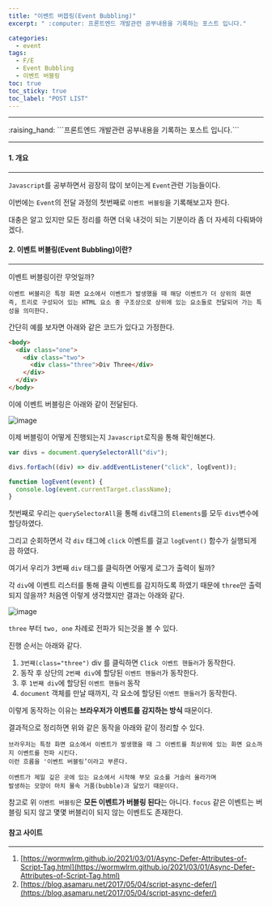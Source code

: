 ```yaml
---
title: "이벤트 버븝링(Event Bubbling)"
excerpt: " :computer: 프론트엔드 개발관련 공부내용을 기록하는 포스트 입니다."

categories:
  - event
tags:
  - F/E
  - Event Bubbling
  - 이벤트 버블링
toc: true
toc_sticky: true
toc_label: "POST LIST"
---
```


<hr>
:raising_hand:  ```프론트엔드 개발관련 공부내용을 기록하는 포스트 입니다.```
<hr>

#### 1. 개요

---

`Javascript`를 공부하면서 굉장히 많이 보이는게 `Event`관련 기능들이다.

이번에는 `Event`의 전달 과정의 첫번째로 `이벤트 버블링`을 기록해보고자 한다.

대충은 알고 있지만 모든 정리를 하면 더욱 내것이 되는 기분이라 좀 더 자세히 다뤄봐야 겠다.

#### 2. 이벤트 버블링(Event Bubbling)이란?

---

이벤트 버블링이란 무엇일까?

```
이벤트 버블리은 특정 화면 요소에서 이벤트가 발생했을 때 해당 이벤트가 더 상위의 화면 즉, 트리로 구성되어 있는 HTML 요소 중 구조상으로 상위에 있는 요소들로 전달되어 가는 특성을 의미한다.

```

간단히 예를 보자면 아래와 같은 코드가 있다고 가정한다.

```html
<body>
  <div class="one">
    <div class="two">
      <div class="three">Div Three</div>
    </div>
  </div>
</body>
```

이에 이벤트 버블링은 아래와 같이 전달된다.

![image](https://user-images.githubusercontent.com/56063287/159124999-e24ace96-5dbf-4c00-92e3-baadcc7f674b.png)

이제 버블링이 어떻게 진행되는지 `Javascript`로직을 통해 확인해본다.

```js
var divs = document.querySelectorAll("div");

divs.forEach((div) => div.addEventListener("click", logEvent));

function logEvent(event) {
  console.log(event.currentTarget.className);
}
```

첫번째로 우리는 `querySelectorAll`을 통해 `div`태그의 `Elements`를 모두 `divs`변수에 할당하였다.

그리고 순회하면서 각 `div` 태그에 `click` 이벤트를 걸고 `logEvent()` 함수가 실행되게 끔 하였다.

여기서 우리가 3번째 `div` 태그를 클릭하면 어떻게 로그가 출력이 될까?

각 `div`에 이벤트 리스터를 통해 클릭 이벤트를 감지하도록 하였기 때문에 `three`만 출력되지 않을까?
처음엔 이렇게 생각했지만 결과는 아래와 같다.

![image](https://user-images.githubusercontent.com/56063287/159125295-2cafce9b-80b7-4404-8659-3f1a76192351.png)

`three` 부터 `two, one` 차례로 전파가 되는것을 볼 수 있다.

진행 순서는 아래와 같다.

1. `3번째(class="three")` div 를 클릭하면 `Click 이벤트 헨들러`가 동작한다.
2. 동작 후 상단의 `2번째 div`에 할당된 `이벤트 헨들러`가 동작한다.
3. 후 `1번째 div`에 할당된 `이벤트 핸들러` 동작
4. `document` 객체를 만날 때까지, 각 요소에 할당된 `이벤트 핸들러`가 동작한다.

이렇게 동작하는 이유는 **브라우저가 이벤트를 감지하는 방식** 때문이다.

결과적으로 정리하면 위와 같은 동작을 아래와 같이 정리할 수 있다.

```
브라우저는 특정 화면 요소에서 이벤트가 발생했을 때 그 이벤트를 최상위에 있는 화면 요소까지 이벤트를 전파 시킨다.
이런 흐름을 '이벤트 버블링’이라고 부른다.

이벤트가 제일 깊은 곳에 있는 요소에서 시작해 부모 요소를 거슬러 올라가며
발생하는 모양이 마치 물속 거품(bubble)과 닮았기 때문이다.
```

참고로 위 `이벤트 버블링`은 **모든 이벤트가 버블링 된다**는 아니다.
`focus` 같은 이벤트는 버블링 되지 않고 몇몇 버블리이 되지 않는 이벤트도 존재한다.

#### 참고 사이트

---

1. [https://wormwlrm.github.io/2021/03/01/Async-Defer-Attributes-of-Script-Tag.html](https://wormwlrm.github.io/2021/03/01/Async-Defer-Attributes-of-Script-Tag.html)
2. [https://blog.asamaru.net/2017/05/04/script-async-defer/](https://blog.asamaru.net/2017/05/04/script-async-defer/)
